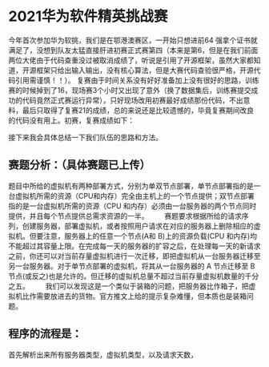 # 2021华为软件精英挑战赛

  今年首次参加华为软挑，我们是在鄂港澳赛区，一开始只想进前64 强拿个证书就满足了，没想到队友太猛直接肝进初赛正式赛第四（本来是第6，但是在我们前面两位大佬由于代码查重没过被取消成绩了，听说是引用了开源框架，虽然大家都知道，开源框架只给出输入输出，没有核心算法，但是大赛代码查验很严格，开源代码引用需谨慎！！）。
  复赛由于时间关系没有好好准备加上没有很好的思路，训练赛的时候掉到了16，现场赛3个小时又出现了意外（换了数据集后，训练赛提交成功的代码竟然正式赛运行异常），只好现场改用初赛最好成绩那份代码，不出意料，最后只取得了复赛21的成绩，总的来说还是比较遗憾的，毕竟复赛期间改良的代码没有用上。初赛，复赛成绩如下：


接下来我会具体总结一下我们队伍的思路和方法。


## 赛题分析：（具体赛题已上传）
题目中所给的虚拟机有两种部署方式，分别为单双节点部署，单节点部署指的是一台虚拟机所需的资源（CPU和内存）完全由主机上的一个节点提供；双节点部署指的是一台虚拟机所需的资源（CPU 和内存）必须由一台服务器的两个节点同时提供，并且每个节点提供总需求资源的一半。
    赛题要求根据所给的请求序列，创建服务器，部署虚拟机，或者按照用户请求在对应的服务器上删除相应的虚拟机。但要注意，服务器上的任意一个节点(A和 B)上的资源负载(CPU 和内存)均不能超过其容量上限。在完成每一天的服务器的扩容之后，在处理每一天的新请求之前，你还可以对当前存量虚拟机进行一次迁移，即把虚拟机从一台服务器迁移至另一台服务器。对于单节点部署的虚拟机，将其从一台服务器的 A 节点迁移至 B 节点(或反之)也是允许的。但迁移的虚拟机总量不超过当前存量虚拟机数量的千分之五。
    我们可以发现这是一个类似于装箱的问题，把服务器比作箱子，把虚拟机比作需要放进去的货物。官方推文上给的提示复杂难懂，但本质也是装箱问题。

## 程序的流程是：

首先解析出来所有服务器类型，虚拟机类型，以及请求天数，
